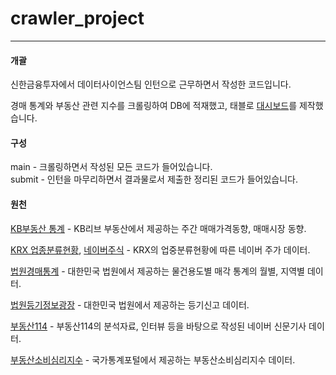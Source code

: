 # crawler_project

------   

#### 개괄

신한금융투자에서 데이터사이언스팀 인턴으로 근무하면서 작성한 코드입니다.

경매 통계와 부동산 관련 지수를 크롤링하여 DB에 적재했고, 태블로 [대시보드](https://public.tableau.com/app/profile/.38415209)를 제작했습니다.

#### 구성

main - 크롤링하면서 작성된 모든 코드가 들어있습니다.   
submit - 인턴을 마무리하면서 결과물로서 제출한 정리된 코드가 들어있습니다.

#### 원천

[KB부동산 통계](https://onland.kbstar.com/quics?page=C060737]) - KB리브 부동산에서 제공하는 주간 매매가격동향, 매매시장 동향.

[KRX 업종분류현황](http://data.krx.co.kr/contents/MDC/MDI/mdiLoader/index.cmd?menuId=MDC0201020201), [네이버주식](https://finance.naver.com/) - KRX의 업중분류현황에 따른 네이버 주가 데이터.

[법원경매통계](https://www.courtauction.go.kr/) - 대한민국 법원에서 제공하는 물건용도별 매각 통계의 월별, 지역별 데이터.

[법원등기정보광장](https://data.iros.go.kr/cm/mi/selectMain.do) - 대한민국 법원에서 제공하는 등기신고 데이터.

[부동산114](https://www.r114.com/) - 부동산114의 분석자료, 인터뷰 등을 바탕으로 작성된 네이버 신문기사 데이터.

[부동산소비심리지수](https://kosis.kr/statHtml/statHtml.do?orgId=390&tblId=DT_39002_01) - 국가통계포털에서 제공하는 부동산소비심리지수 데이터.


